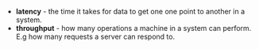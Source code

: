 - **latency** - the time it takes for data to get one one point to another in a
  system.
- **throughput** - how many operations a machine in a system can perform. E.g
  how many requests a server can respond to.
